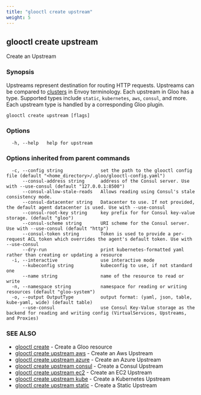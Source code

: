 ```yaml
---
title: "glooctl create upstream"
weight: 5
---
```

## glooctl create upstream

Create an Upstream

### Synopsis

Upstreams represent destination for routing HTTP requests. Upstreams can be compared to 
[clusters](https://www.envoyproxy.io/docs/envoy/v1.11.2/intro/arch_overview/upstream/cluster_manager#cluster-manager) in Envoy terminology. 
Each upstream in Gloo has a type. Supported types include `static`, `kubernetes`, `aws`, `consul`, and more. 
Each upstream type is handled by a corresponding Gloo plugin. 


```
glooctl create upstream [flags]
```

### Options

```
  -h, --help   help for upstream
```

### Options inherited from parent commands

```
  -c, --config string              set the path to the glooctl config file (default "<home_directory>/.gloo/glooctl-config.yaml")
      --consul-address string      address of the Consul server. Use with --use-consul (default "127.0.0.1:8500")
      --consul-allow-stale-reads   Allows reading using Consul's stale consistency mode.
      --consul-datacenter string   Datacenter to use. If not provided, the default agent datacenter is used. Use with --use-consul
      --consul-root-key string     key prefix for for Consul key-value storage. (default "gloo")
      --consul-scheme string       URI scheme for the Consul server. Use with --use-consul (default "http")
      --consul-token string        Token is used to provide a per-request ACL token which overrides the agent's default token. Use with --use-consul
      --dry-run                    print kubernetes-formatted yaml rather than creating or updating a resource
  -i, --interactive                use interactive mode
      --kubeconfig string          kubeconfig to use, if not standard one
      --name string                name of the resource to read or write
  -n, --namespace string           namespace for reading or writing resources (default "gloo-system")
  -o, --output OutputType          output format: (yaml, json, table, kube-yaml, wide) (default table)
      --use-consul                 use Consul Key-Value storage as the backend for reading and writing config (VirtualServices, Upstreams, and Proxies)
```

### SEE ALSO

* [glooctl create](../glooctl_create)	 - Create a Gloo resource
* [glooctl create upstream aws](../glooctl_create_upstream_aws)	 - Create an Aws Upstream
* [glooctl create upstream azure](../glooctl_create_upstream_azure)	 - Create an Azure Upstream
* [glooctl create upstream consul](../glooctl_create_upstream_consul)	 - Create a Consul Upstream
* [glooctl create upstream ec2](../glooctl_create_upstream_ec2)	 - Create an EC2 Upstream
* [glooctl create upstream kube](../glooctl_create_upstream_kube)	 - Create a Kubernetes Upstream
* [glooctl create upstream static](../glooctl_create_upstream_static)	 - Create a Static Upstream

